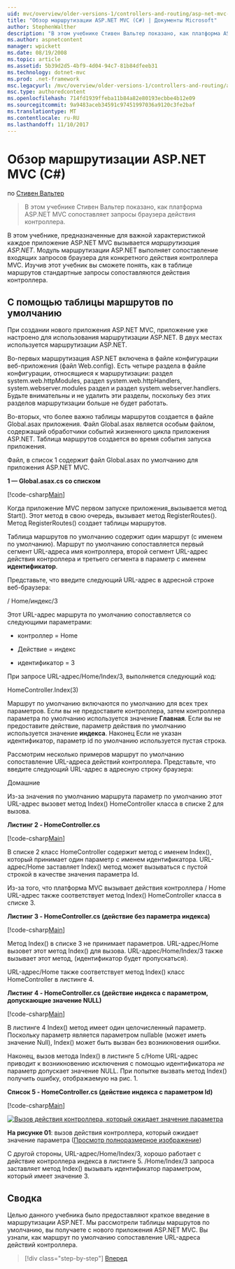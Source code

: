 ```yaml
---
uid: mvc/overview/older-versions-1/controllers-and-routing/asp-net-mvc-routing-overview-cs
title: "Обзор маршрутизации ASP.NET MVC (C#) | Документы Microsoft"
author: StephenWalther
description: "В этом учебнике Стивен Вальтер показано, как платформа ASP.NET MVC сопоставляет запросы браузера действия контроллера."
ms.author: aspnetcontent
manager: wpickett
ms.date: 08/19/2008
ms.topic: article
ms.assetid: 5b39d2d5-4bf9-4d04-94c7-81b84dfeeb31
ms.technology: dotnet-mvc
ms.prod: .net-framework
msc.legacyurl: /mvc/overview/older-versions-1/controllers-and-routing/asp-net-mvc-routing-overview-cs
msc.type: authoredcontent
ms.openlocfilehash: 714fd1939ffeba11b84a82e80193ecbbe4b12e09
ms.sourcegitcommit: 9a9483aceb34591c97451997036a9120c3fe2baf
ms.translationtype: MT
ms.contentlocale: ru-RU
ms.lasthandoff: 11/10/2017
---
```

<a name="aspnet-mvc-routing-overview-c"></a>Обзор маршрутизации ASP.NET MVC (C#)
====================
по [Стивен Вальтер](https://github.com/StephenWalther)

> В этом учебнике Стивен Вальтер показано, как платформа ASP.NET MVC сопоставляет запросы браузера действия контроллера.


В этом учебнике, предназначенные для важной характеристикой каждое приложение ASP.NET MVC вызывается *маршрутизация ASP.NET*. Модуль маршрутизации ASP.NET выполняет сопоставление входящих запросов браузера для конкретного действия контроллера MVC. Изучив этот учебник вы сможете понять, как в таблице маршрутов стандартные запросы сопоставляются действия контроллера.

## <a name="using-the-default-route-table"></a>С помощью таблицы маршрутов по умолчанию

При создании нового приложения ASP.NET MVC, приложение уже настроено для использования маршрутизации ASP.NET. В двух местах используется маршрутизации ASP.NET.

Во-первых маршрутизация ASP.NET включена в файле конфигурации веб-приложения (файл Web.config). Есть четыре раздела в файле конфигурации, относящиеся к маршрутизации: раздел system.web.httpModules, раздел system.web.httpHandlers, system.webserver.modules раздел и раздел system.webserver.handlers. Будьте внимательны и не удалить эти разделы, поскольку без этих разделов маршрутизации больше не будет работать.

Во-вторых, что более важно таблицы маршрутов создается в файле Global.asax приложения. Файл Global.asax является особым файлом, содержащий обработчики событий жизненного цикла приложения ASP.NET. Таблица маршрутов создается во время события запуска приложения.

Файл, в список 1 содержит файл Global.asax по умолчанию для приложения ASP.NET MVC.

**1 — Global.asax.cs со списком**

[!code-csharp[Main](asp-net-mvc-routing-overview-cs/samples/sample1.cs)]

Когда приложение MVC первом запуске приложения\_вызывается метод Start(). Этот метод в свою очередь, вызывает метод RegisterRoutes(). Метод RegisterRoutes() создает таблицы маршрутов.

Таблица маршрутов по умолчанию содержит один маршрут (с именем по умолчанию). Маршрут по умолчанию сопоставляется первый сегмент URL-адреса имя контроллера, второй сегмент URL-адрес действия контроллера и третьего сегмента в параметр с именем **идентификатор**.

Представьте, что введите следующий URL-адрес в адресной строке веб-браузера:

/ Home/индекс/3

Этот URL-адрес маршрута по умолчанию сопоставляется со следующими параметрами:

- контроллер = Home

- Действие = индекс

- идентификатор = 3

При запросе URL-адрес/Home/Index/3, выполняется следующий код:

HomeController.Index(3)

Маршрут по умолчанию включаются по умолчанию для всех трех параметров. Если вы не предоставите контроллера, затем контроллера параметра по умолчанию используется значение **Главная**. Если вы не предоставите действие, параметр действия по умолчанию используется значение **индекса**. Наконец Если не указан идентификатор, параметр id по умолчанию используется пустая строка.

Рассмотрим несколько примеров маршрут по умолчанию сопоставление URL-адреса действий контроллера. Представьте, что введите следующий URL-адрес в адресную строку браузера:

Домашние

Из-за значения по умолчанию маршрута параметр по умолчанию этот URL-адрес вызовет метод Index() HomeController класса в списке 2 для вызова.

**Листинг 2 - HomeController.cs**

[!code-csharp[Main](asp-net-mvc-routing-overview-cs/samples/sample2.cs)]

В списке 2 класс HomeController содержит метод с именем Index(), который принимает один параметр с именем идентификатора. URL-адрес/Home заставляет Index() метод может вызываться с пустой строкой в качестве значения параметра Id.

Из-за того, что платформа MVC вызывает действия контроллера / Home URL-адрес также соответствует метод Index() HomeController класса в списке 3.

**Листинг 3 - HomeController.cs (действие без параметра индекса)**

[!code-csharp[Main](asp-net-mvc-routing-overview-cs/samples/sample3.cs)]

Метод Index() в списке 3 не принимает параметров. URL-адрес/Home вызовет этот метод Index() для вызова. URL-адрес/Home/Index/3 также вызывает этот метод, (идентификатор будет пропускаться).

URL-адрес/Home также соответствует метод Index() класс HomeController в листинге 4.

**Листинг 4 - HomeController.cs (действие индекса с параметром, допускающие значение NULL)**

[!code-csharp[Main](asp-net-mvc-routing-overview-cs/samples/sample4.cs)]

В листинге 4 Index() метод имеет один целочисленный параметр. Поскольку параметр является параметром nullable (может иметь значение Null), Index() может быть вызван без возникновения ошибки.

Наконец, вызов метода Index() в листинге 5 с/Home URL-адрес приводит к возникновению исключения с помощью идентификатора *не* параметр допускает значение NULL. При попытке вызвать метод Index() получить ошибку, отображаемую на рис. 1.

**Список 5 - HomeController.cs (действие индекса с параметром Id)**

[!code-csharp[Main](asp-net-mvc-routing-overview-cs/samples/sample5.cs)]


[![Вызов действия контроллера, который ожидает значение параметра](asp-net-mvc-routing-overview-cs/_static/image1.jpg)](asp-net-mvc-routing-overview-cs/_static/image1.png)

**На рисунке 01**: вызов действия контроллера, который ожидает значение параметра ([Просмотр полноразмерное изображение](asp-net-mvc-routing-overview-cs/_static/image2.png))


С другой стороны, URL-адрес/Home/Index/3, хорошо работает с действие контроллера индекса в листинге 5. /Home/Index/3 запроса заставляет метод Index() вызывать идентификатор параметром, который имеет значение 3.

## <a name="summary"></a>Сводка

Целью данного учебника было предоставляют краткое введение в маршрутизации ASP.NET. Мы рассмотрели таблицы маршрутов по умолчанию, вы получаете с нового приложения ASP.NET MVC. Вы узнали, как маршрут по умолчанию сопоставление URL-адреса действий контроллера.

>[!div class="step-by-step"]
[Вперед](understanding-action-filters-cs.md)
